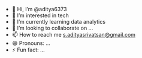 - 👋 Hi, I’m @aditya6373
- 👀 I’m interested in tech
- 🌱 I’m currently learning data analytics
- 💞️ I’m looking to collaborate on ...
- 📫 How to reach me s.adityasrivatsan@gmail.com
- 😄 Pronouns: ...
- ⚡ Fun fact: ...

<!---
aditya6373/aditya6373 is a ✨ special ✨ repository because its `README.md` (this file) appears on your GitHub profile.
You can click the Preview link to take a look at your changes.
--->
